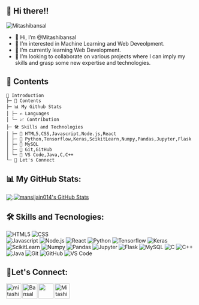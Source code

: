## 👋 Hi there!!

<a><img src="https://komarev.com/ghpvc/?username=Mitashibansal&label=Views&color=blueviolet&style=plastic" alt="Mitashibansal"/></a>
- 👋 Hi, I’m @Mitashibansal
- 👀 I’m interested in Machine Learning and Web Deveolpment.
- 🌱 I’m currently learning Web Development.
- 💞️ I’m looking to collaborate on various projects where I can imply my skills and grasp some new expertise and technologies.

## 📝 Contents
```
👩 Introduction
├─ 📝 Contents
├─ 📊 My Github Stats
│ ├─ ✍ Languages
│ └─ 📈 Contribution
├─ 🛠 Skills and Technologies
│ ├─ 🧾 HTML5,CSS,Javascript,Node.js,React
│ ├─ 🧾 Python,Tensorflow,Keras,ScikitLearn,Numpy,Pandas,Jupyter,Flask
│ ├─ 🧾 MySQL
│ ├─ 🧾 Git,GitHub
│ └─ 🧾 VS Code,Java,C,C++
└─ 🥂 Let's Connect
```
## 📊 My GitHub Stats:

<a href="https://github.com/Mitashibansal/Mitashibansal">
  <img align="center" src="https://github-readme-stats.vercel.app/api/top-langs/?username=Mitashibansal&hide=java,html&title_color=ffffff&text_color=c9cacc&icon_color=2bbc8a&bg_color=1d1f21" />
</a>
<a href="https://github.com/Mitashibansal/Mitashibansal">
  <img align="center" src="https://github-readme-stats.vercel.app/api?username=Mitashibansal&show_icons=true&line_height=27&count_private=true&title_color=ffffff&text_color=c9cacc&icon_color=2bbc8a&bg_color=1d1f21" alt="mansijain014's GitHub Stats" />
</a>

## 🛠 Skills and Tecnologies:
![HTML5](https://img.shields.io/badge/HTML5-F7DF1E?style=for-the-badge&logo=html5&logoColor=white)
![CSS](https://img.shields.io/badge/CSS-8A2BE2?&style=for-the-badge&logo=css3&logoColor=white)	
![Javascript](https://img.shields.io/badge/JavaScript-E34F26?style=for-the-badge&logo=javascript&logoColor=black)
![Node.js](https://img.shields.io/badge/Node.js-43853D?style=for-the-badge&logo=node.js&logoColor=white)
![React](https://img.shields.io/badge/React-20232A?style=for-the-badge&logo=react&logoColor=61DAFB)
![Python](https://img.shields.io/badge/Python-14354C?style=for-the-badge&logo=python&logoColor=white)
![Tensorflow](https://img.shields.io/badge/TensorFlow%20-%30D5C8.svg?&style=for-the-badge&logo=TensorFlow&logoColor=white)
![Keras](https://img.shields.io/badge/Keras%20-%23D00000.svg?&style=for-the-badge&logo=Keras&logoColor=white)
![ScikitLearn](https://img.shields.io/badge/ScikitLearn-282C34?&style=for-the-badge&logo=scikit-learn&logoColor=white)
![Numpy](https://img.shields.io/badge/numpy%20-%23013243.svg?&style=for-the-badge&logo=numpy&logoColor=white)
![Pandas](https://img.shields.io/badge/pandas%20-%23150458.svg?&style=for-the-badge&logo=pandas&logoColor=white)
![Jupyter](https://img.shields.io/badge/Jupyter%20-%93E9BE.svg?&style=for-the-badge&logo=Jupyter&logoColor=white)
![Flask](https://img.shields.io/badge/Flask-ED8B00?style=for-the-badge&logo=flask&logoColor=white)
![MySQL](https://img.shields.io/badge/MySQL-00000F?style=for-the-badge&logo=mysql&logoColor=white)
![C](https://img.shields.io/badge/C-00599C?style=for-the-badge&logo=c&logoColor=white)
![C++](https://img.shields.io/badge/C%2B%2B-00599C?style=for-the-badge&logo=c%2B%2B&logoColor=white)
![Java](https://img.shields.io/badge/Java-ED8B00?style=for-the-badge&logo=java&logoColor=white)
![Git](https://img.shields.io/badge/-Git-%23F05032?style=for-the-badge&logo=git&logoColor=%23ffffff)
![GitHub](	https://img.shields.io/badge/GitHub-100000?style=for-the-badge&logo=github&logoColor=white)
![VS Code](http://img.shields.io/badge/-VS%20Code-007ACC?style=for-the-badge&logo=visual-studio-code&logoColor=ffffff)

## 🥂Let's Connect:
[<img align="left" alt="mitashi-bansal-2b35ab1ab | LinkedIn" width="40px" src="https://img.icons8.com/color/48/000000/linkedin.png" />][linkedin]
[<img align="left" alt="BansalMitashi | Instagram" width="40px" src="https://img.icons8.com/fluent/64/000000/instagram-new.png"/>][instagram]
[<img align="left" width="40px" src="https://img.icons8.com/color/48/000000/youtube-play.png"/>][youtube]
[<img align="left" alt="Mitashibansal | GitHub" width="40px" src="https://img.icons8.com/color/64/000000/github.png"/>][github]

[linkedin]: https://www.linkedin.com/in/mitashi-bansal-2b35ab1ab/
[instagram]: https://www.instagram.com/bansalmitashi/
[youtube]: https://www.youtube.com/channel/UC6eOv81vQto2LDAXY_CRfoQ
[github]: https://github.com/Mitashibansal



